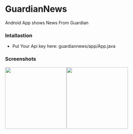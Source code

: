 # GuardianNews
Android App shows News From Guardian

### Intallastion
 - Put Your Api key here: guardiannews/app/App.java
 

### Screenshots
<img src="https://preview.ibb.co/iKFmPy/device_2018_07_03_165321.png" width="200"><img src="https://preview.ibb.co/fSBhxJ/device_2018_07_03_165249.png" width="200">
